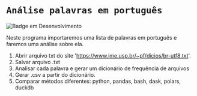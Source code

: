 # `Análise palavras em português`

![Badge em Desenvolvimento](http://img.shields.io/static/v1?label=STATUS&message=EM%20DESENVOLVIMENTO&color=GREEN&style=for-the-badge)


Neste programa importaremos uma lista de palavras em português e faremos uma análise sobre ela.

1. Abrir arquivo txt do site 'https://www.ime.usp.br/~pf/dicios/br-utf8.txt'.
2. Salvar arquivo .txt
3. Analisar cada palavra e gerar um dicionário de frequência de arquivos
4. Gerar .csv a partir do dicionário.
5. Comparar métodos diferentes: python, pandas, bash, dask, polars, duckdb